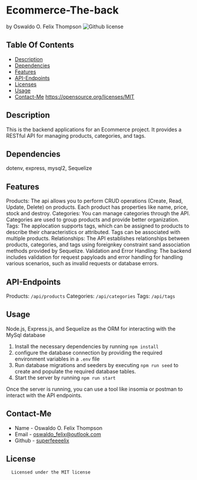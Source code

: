 # Ecommerce-The-back
  by Oswaldo O. Felix Thompson
  ![Github license](https://img.shields.io/badge/license-MIT-blue.svg)
  ## Table Of Contents
  * [Description](#description)
  * [Dependencies](#dependencies)
  * [Features](#features)
  * [API-Endpoints](#API-Endpoints)
  * [Licenses](#licenses)
  * [Usage](#usage)
  * [Contact-Me](#contact-me)
  https://opensource.org/licenses/MIT
  ## Description
  This is the backend applications for an Ecommerce project. It provides a RESTful API for managing products, categories, and tags.
  ## Dependencies
  dotenv, express, mysql2, Sequelize
  ## Features
  Products: The api allows you to perform CRUD operations (Create, Read, Update, Delete) on products. Each product has properties like name, price, stock and destroy.
  Categories: You can manage categories through the API. Categories are used to group products and provide better organization.
  Tags: The applocation supports tags, which can be assigned to products to describe their characteristics or attributed. Tags can be associated with multiple products.
  Relationships: The API establishes relationships between products, categories, and tags using foreignkey constraint sand association methods provided by Sequelize.
  Validation and Error Handling: The backend includes validation for request papyloads and error handling for handling various scenarios, such as invalid requests or database errors.
  ## API-Endpoints
  Products: `/api/products`
  Categories: `/api/categories`
  Tags: `/api/tags`
  ## Usage
  Node.js, Express.js, and Sequelize as the ORM for interacting with the MySql database
  1. Install the necessary dependencies by running `npm install`
  2. configure the database connection by providing the required environment variables in a `.env` file
  3. Run database migrations and seeders by executing `npm run seed` to create and populate the required database tables.
  4. Start the server by running `npm run start`

  Once the server is running, you can use a tool like insomia or postman to interact with the API endpoints.
  ## Contact-Me
  * Name - Oswaldo O. Felix Thompson
  * Email - oswaldo_felix@outlook.com
  * Github - [superfeeeelix](https://github.com/superfeeeelix/)

  ## License
      
      Licensed under the MIT license
